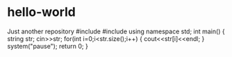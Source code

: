 # hello-world
Just another repository
#include<iostream>
  #include<string>
  using namespace std;
  int main()
  {
  string str;
  cin>>str;
  for(int i=0;i<str.size();i++)
 {
     cout<<str[i]<<endl;
  }
   system("pause");
   return 0;
  }
  
                                
  
